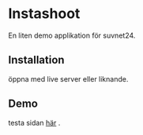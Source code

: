 # Instashoot
En liten demo applikation för suvnet24.

## Installation
öppna med live server eller liknande.

## Demo
testa sidan [ här](https://www.google.se) .